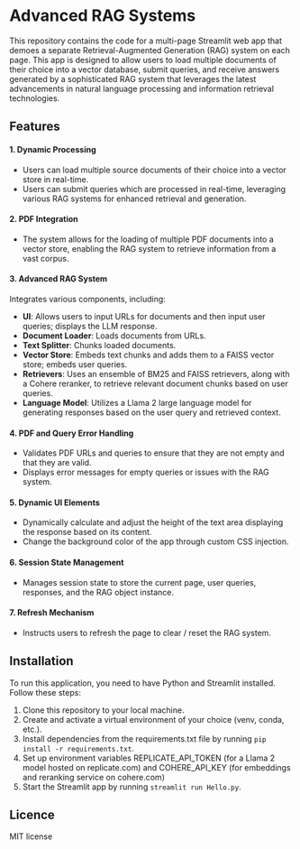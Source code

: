 
# Advanced RAG Systems

This repository contains the code for a multi-page Streamlit web app that demoes a separate Retrieval-Augmented Generation (RAG) system on each page. This app is designed to allow users to load multiple documents of their choice into a vector database, submit queries, and receive answers generated by a sophisticated RAG system that leverages the latest advancements in natural language processing and information retrieval technologies.

## Features

#### 1. Dynamic Processing
- Users can load multiple source documents of their choice into a vector store in real-time.
- Users can submit queries which are processed in real-time, leveraging various RAG systems for enhanced retrieval and generation.

#### 2. PDF Integration
- The system allows for the loading of multiple PDF documents into a vector store, enabling the RAG system to retrieve information from a vast corpus.

#### 3. Advanced RAG System
Integrates various components, including:
- **UI**: Allows users to input URLs for documents and then input user queries; displays the LLM response.
- **Document Loader**: Loads documents from URLs.
- **Text Splitter**: Chunks loaded documents.
- **Vector Store**: Embeds text chunks and adds them to a FAISS vector store; embeds user queries.
- **Retrievers**: Uses an ensemble of BM25 and FAISS retrievers, along with a Cohere reranker, to retrieve relevant document chunks based on user queries.
- **Language Model**: Utilizes a Llama 2 large language model for generating responses based on the user query and retrieved context.

#### 4. PDF and Query Error Handling
- Validates PDF URLs and queries to ensure that they are not empty and that they are valid.
- Displays error messages for empty queries or issues with the RAG system.

#### 5. Dynamic UI Elements
- Dynamically calculate and adjust the height of the text area displaying the response based on its content.
- Change the background color of the app through custom CSS injection.

#### 6. Session State Management
- Manages session state to store the current page, user queries, responses, and the RAG object instance.

#### 7. Refresh Mechanism
- Instructs users to refresh the page to clear / reset the RAG system.

## Installation

To run this application, you need to have Python and Streamlit installed. Follow these steps:

1. Clone this repository to your local machine.
2. Create and activate a virtual environment of your choice (venv, conda, etc.).
3. Install dependencies from the requirements.txt file by running `pip install -r requirements.txt`.
4. Set up environment variables REPLICATE_API_TOKEN (for a Llama 2 model hosted on replicate.com) and COHERE_API_KEY (for embeddings and reranking service on cohere.com)
4. Start the Streamlit app by running `streamlit run Hello.py`.

## Licence
MIT license